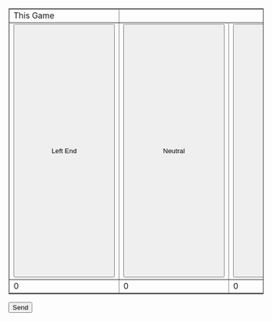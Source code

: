 <table width="280" border=1>
  <col width="140">
  <col width="140">
  <col width="140">
<tr><td>This Game</td></tr>
<tr>
<td><input type="submit" id="LeftEnd"  value="Left End"  style="width:200px;height:500px" onclick="ChangePlayTo('Left')" /></td>
<td><input type="submit" id="Neutral"  value="Neutral"      style="width:200px;height:500px" onclick="ChangePlayTo('Neutral')" /></td>
<td><input type="submit" id="RightEnd" value="Right End"  style="width:200px;height:500px" onclick="ChangePlayTo('Right')" /></td>
</tr>
<tr>
<td><span id=TotalTimeLeft>0</span></td>
<td><span id=TotalTimeNeutral>0</span></td>
<td><span id=TotalTimeRight>0</span></td></tr>
</table>

<input type="submit" id="" value="Send"   onclick="SendEMail()" />

